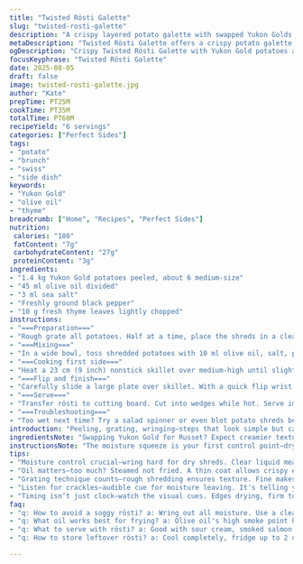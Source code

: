 ```yaml
---
title: "Twisted Rösti Galette"
slug: "twisted-rosti-galette"
description: "A crispy layered potato galette with swapped Yukon Golds for Russets, olive oil replacing butter, and fresh thyme for a herbal note. Handled for perfect moisture extraction then pan-seared twice to get edges golden and center tender. Salt and cracked black pepper carry the simple seasoning, no fluff. Techniques focus on moisture control, even browning, gentle flipping, and timing by sight and touch rather than clock watching."
metaDescription: "Twisted Rösti Galette offers a crispy potato galette, with Yukon Golds and olive oil. Perfect for a tasty side or brunch dish."
ogDescription: "Crispy Twisted Rösti Galette with Yukon Gold potatoes and olive oil; simple yet satisfying side for brunch or dinner."
focusKeyphrase: "Twisted Rösti Galette"
date: 2025-08-05
draft: false
image: twisted-rosti-galette.jpg
author: "Kate"
prepTime: PT25M
cookTime: PT35M
totalTime: PT60M
recipeYield: "6 servings"
categories: ["Perfect Sides"]
tags:
- "potato"
- "brunch"
- "swiss"
- "side dish"
keywords:
- "Yukon Gold"
- "olive oil"
- "thyme"
breadcrumb: ["Home", "Recipes", "Perfect Sides"]
nutrition: 
 calories: "180"
 fatContent: "7g"
 carbohydrateContent: "27g"
 proteinContent: "3g"
ingredients:
- "1.4 kg Yukon Gold potatoes peeled, about 6 medium-size"
- "45 ml olive oil divided"
- "3 ml sea salt"
- "Freshly ground black pepper"
- "10 g fresh thyme leaves lightly chopped"
instructions:
- "===Preparation==="
- "Rough grate all potatoes. Half at a time, place the shreds in a clean kitchen towel and wring aggressively over the sink. Squeeze until the moisture running off is mostly clear with no starchy cloud. Aim for about 1.5 liters of dried, shredded potato. This moisture removal avoids soggy rösti and improves crisping. Set aside."
- "===Mixing==="
- "In a wide bowl, toss shredded potatoes with 10 ml olive oil, salt, pepper, and thyme. The herb adds subtle aroma but keep it minimal to avoid overpowering the potato. Do not add more oil here; distribution needs to be uniform but not oily."
- "===Cooking first side==="
- "Heat a 23 cm (9 inch) nonstick skillet over medium-high until slightly smoking. Pour 20 ml oil to coat the base and swirl well. Spread potato mix thinly but with some thickness, pressing lightly to form an even cake that sticks to pan edges slightly. Cover and cook undisturbed for 7 to 10 minutes. Look for the edges to turn golden brown and firm to the touch before attempting to flip. You’ll hear a crackling as moisture evaporates, and a nutty roasted aroma will start developing."
- "===Flip and finish==="
- "Carefully slide a large plate over skillet. With a quick flip wrist motion, invert the pan so rösti lands on plate, golden side up. Add remaining 15 ml oil back to skillet. Gently slide rösti back in, uncooked side down. Reduce heat to medium. Cover loosely and cook another 12 to 15 minutes. Check tenderness with a fork—should pierce easily. The second side tends to brown slower but watch for uniform color and resisted sticking."
- "===Serve==="
- "Transfer rösti to cutting board. Cut into wedges while hot. Serve immediately. Good with a dollop sour cream, smoked salmon, or a fried egg. Cool rösti stored wrapped crisps poorly—best eaten same day."
- "===Troubleshooting==="
- "Too wet next time? Try a salad spinner or even blot potato shreds between several layers of paper towels. If sticking occurs, pan not hot or oil layer insufficient. Never flip too early or galette breaks apart. Maintain medium heat to prevent burning underside before crisp edges form. If potatoes brown unevenly, redistribute pressing and avoid crowding pan surface."
introduction: "Peeling, grating, wringing—steps that look simple but carry the weight of crisp rösti execution. Yukon Gold swapped in here for their creamy texture and rich flavor. The oil switch to olive oil adds a gentle fruitiness while cutting back butter’s milk solids that brown too quickly. Thyme’s subtle punch avoids overwhelming the potato but gives an extra layer. Attention to moisture dumping early keeps the rösti from soggy traps. Each flip, listen to those gentle crackling sounds they tell the story—patience rewards with crisp golden crust all around. You could rush it but risk raw bits or burnt edges. Recognize the visual cues: dry edges, firm surface, aroma of roasting potatoes. That’s your cue to flip with confidence. Slice wedges while still hot, the interior steamy and tender, outside pleasantly crunchy. No soggy centers. No burnt spots. All eyes and hands on timing, texture, and touch here."
ingredientsNote: "Swapping Yukon Gold for Russet? Expect creamier texture, slightly less dry. Depending on starch content, you may need to adjust wringing intensity. Olive oil instead of butter withstands higher heat without burning and adds different aromatic notes, though it won’t be as rich. The salt amount balances flavor without drawing excess water too fast. Herbaceous twist with fresh thyme complements the earthiness but is optional. If allergic or no fresh thyme, try chopped chives or parsley. Keep potatoes peeled for texture; skin-on yields rustic but uneven cooking. Râper finement is key. Too coarse equals lumpy rösti; too fine makes it pasty. Use dry towel or paper towels to wring out moisture thoroughly—don’t skip this since moisture is the enemy of crispness. Store grated potatoes briefly in cold water if prepping earlier, but drain and dry well before mixing."
instructionsNote: "The moisture squeeze is your first control point—dry potato shreds crisp better and cook more evenly. Use a kitchen towel or muslin and twist hard over the sink. Then mix with oil and seasoning but no more oil than needed; too much grease steams rather than fries surfaces. The skillet needs to be hot enough for immediate sizzle on contact. If too cool, potatoes stick and get soggy. Distribute potato mix evenly in pan but with some thickness, so the rösti isn’t thin or fragile. Press edges slightly to hold shape but do not compact excessively or it turns dense. Cooking first side covered traps steam for interior softness but uncovered makes crust too dry and hard. Flip only once edges and bottom are golden and firm—impatience leads to breakage. Flip onto plate, add oil to pan before sliding back. Cover loosely to finish cooking through without burning. Test tenderness with fork tactility. Serve hot to enjoy crispiness; cooled rösti tends to lose textural contrast. Practice patience with heat and timing—hear crackle, smell browning, observe dry edges. This is mastery, not guessing."
tips:
- "Moisture control crucial—wring hard for dry shreds. Clear liquid means done. No starchy runoff. Avoid sogginess. Use a towel; skip the spin."
- "Oil matters—too much? Steamed not fried. A thin coat allows crispy edges. With olive oil, higher smoke point. No burnt butter flavor."
- "Grating technique counts—rough shredding ensures texture. Fine makes pasty and lumping isn't good. Experiment with blade types; find the sweet spot."
- "Listen for crackles—audible cue for moisture leaving. It's telling you something. Golden edges firm up, aroma shifts to roasted vibe."
- "Timing isn’t just clock—watch the visual cues. Edges drying, firm touch, golden brown signals you’re in the zone. Flip to check."
faq:
- "q: How to avoid a soggy rösti? a: Wring out all moisture. Use a clean towel; twist hard. If wet, respin or blot between paper towels."
- "q: What oil works best for frying? a: Olive oil's high smoke point holds up well. Avoid butter, it browns fast. Try avocado or grapeseed too."
- "q: What to serve with rösti? a: Good with sour cream, smoked salmon elevates, fried eggs add richness. Mix flavors as preferred."
- "q: How to store leftover rösti? a: Cool completely, fridge up to 2 days. Crisp in a skillet for revival. Avoid microwaving; soggy city."

---
```

